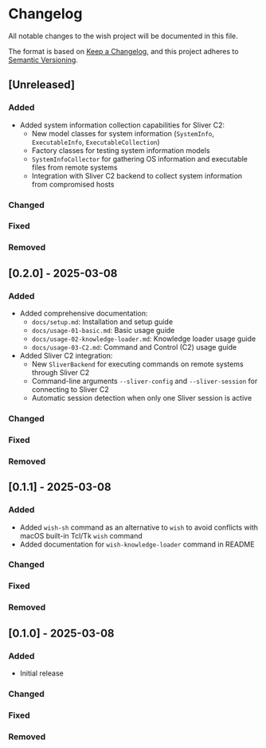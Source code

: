# Changelog

All notable changes to the wish project will be documented in this file.

The format is based on [Keep a Changelog](https://keepachangelog.com/en/1.0.0/),
and this project adheres to [Semantic Versioning](https://semver.org/spec/v2.0.0.html).

## [Unreleased]

### Added

- Added system information collection capabilities for Sliver C2:
  - New model classes for system information (`SystemInfo`, `ExecutableInfo`, `ExecutableCollection`)
  - Factory classes for testing system information models
  - `SystemInfoCollector` for gathering OS information and executable files from remote systems
  - Integration with Sliver C2 backend to collect system information from compromised hosts

### Changed

### Fixed

### Removed


## [0.2.0] - 2025-03-08

### Added

- Added comprehensive documentation:
  - `docs/setup.md`: Installation and setup guide
  - `docs/usage-01-basic.md`: Basic usage guide
  - `docs/usage-02-knowledge-loader.md`: Knowledge loader usage guide
  - `docs/usage-03-C2.md`: Command and Control (C2) usage guide
- Added Sliver C2 integration:
  - New `SliverBackend` for executing commands on remote systems through Sliver C2
  - Command-line arguments `--sliver-config` and `--sliver-session` for connecting to Sliver C2
  - Automatic session detection when only one Sliver session is active

### Changed

### Fixed

### Removed


## [0.1.1] - 2025-03-08

### Added

- Added `wish-sh` command as an alternative to `wish` to avoid conflicts with macOS built-in Tcl/Tk `wish` command
- Added documentation for `wish-knowledge-loader` command in README

### Changed

### Fixed

### Removed


## [0.1.0] - 2025-03-08

### Added

- Initial release

### Changed

### Fixed

### Removed

